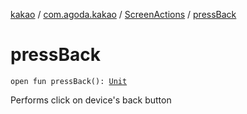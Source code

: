 [kakao](../../index.md) / [com.agoda.kakao](../index.md) / [ScreenActions](index.md) / [pressBack](.)

# pressBack

`open fun pressBack(): `[`Unit`](https://kotlinlang.org/api/latest/jvm/stdlib/kotlin/-unit/index.html)

Performs click on device's back button

